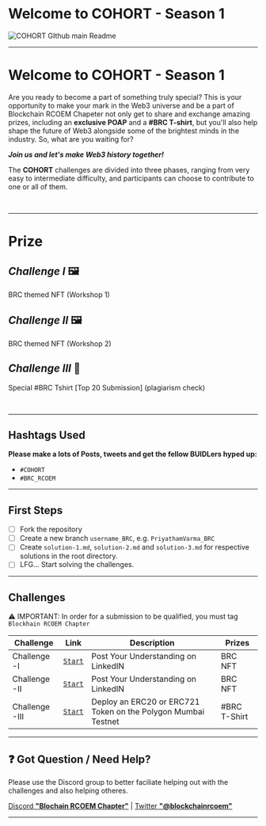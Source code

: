 
# Welcome to COHORT - Season 1

![COHORT GIthub main Readme](https://user-images.githubusercontent.com/75811912/230791682-d467de3c-eb2c-4504-91f6-0d56075b9966.png)

---

# Welcome to COHORT - Season 1

Are you ready to become a part of something truly special? This is your opportunity to make your mark in the Web3 universe and be a part of Blockchain RCOEM Chapeter not only get to share and exchange amazing prizes, including an **exclusive POAP** and a **#BRC T-shirt**, but you'll also help shape the future of Web3 alongside some of the brightest minds in the industry. So, what are you waiting for? 

***Join us and let's make Web3 history together!***

The **COHORT** challenges are divided into three phases, ranging from very easy to intermediate difficulty, and participants can choose to contribute to one or all of them.

<br>

---
# Prize
## *Challenge I* 🖼️
BRC themed NFT (Workshop 1)

## *Challenge II* 🖼️
BRC themed NFT (Workshop 2)

## *Challenge III* 👕
Special #BRC Tshirt [Top 20 Submission] (plagiarism check)

<br>

---
## Hashtags Used

**Please make a lots of Posts, tweets and get the fellow BUIDLers hyped up:**

- `#COHORT`
- `#BRC_RCOEM`

---

## First Steps

- [ ] Fork the repository
- [ ] Create a new branch `username_BRC`, e.g. `PriyathamVarma_BRC`
- [ ] Create `solution-1.md`, `solution-2.md` and `solution-3.md` for respective solutions in the root directory.
- [ ] LFG... Start solving the challenges.
---

## Challenges

⚠️ IMPORTANT: In order for a submission to be qualified, you must tag `Blockhain RCOEM Chapter`

| Challenge    | Link                                                                                       | Description                                              | Prizes                |
| ------------ | ------------------------------------------------------------------------------------------ | -------------------------------------------------------- | --------------------- |
| Challenge -I | [`Start`](https://github.com/Blockchain-RCOEM-Chapter/COHORT-Season1/blob/main/challenge-1.md) | Post Your Understanding on LinkedIN       | BRC NFT            |
| Challenge -II | [`Start`](https://github.com/Blockchain-RCOEM-Chapter/COHORT-Season1/blob/main/challenge-2.md) | Post Your Understanding on LinkedIN     | BRC NFT |
| Challenge -III | [`Start`](https://github.com/Blockchain-RCOEM-Chapter/COHORT-Season1/blob/main/challenge-3.md) | Deploy an ERC20 or ERC721 Token on the Polygon Mumbai Testnet | #BRC T-Shirt       |

---

## ❓ Got Question / Need Help?

Please use the Discord group to better faciliate helping out with the challenges and also helping otheres.

[Discord **"Blochain RCOEM Chapter"**](https://discord.gg/PSRnXxHc) | [Twitter **"@blockchainrcoem"**]( https://twitter.com/blockchainrcoem)

---

